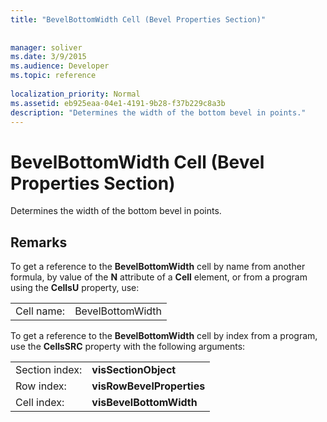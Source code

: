 ```yaml
---
title: "BevelBottomWidth Cell (Bevel Properties Section)"
 
 
manager: soliver
ms.date: 3/9/2015
ms.audience: Developer
ms.topic: reference
 
localization_priority: Normal
ms.assetid: eb925eaa-04e1-4191-9b28-f37b229c8a3b
description: "Determines the width of the bottom bevel in points."
---
```


# BevelBottomWidth Cell (Bevel Properties Section)

Determines the width of the bottom bevel in points. 
  
## Remarks

To get a reference to the **BevelBottomWidth** cell by name from another formula, by value of the **N** attribute of a **Cell** element, or from a program using the **CellsU** property, use: 
  
|||
|:-----|:-----|
| Cell name:  <br/> | BevelBottomWidth  <br/> |
   
To get a reference to the **BevelBottomWidth** cell by index from a program, use the **CellsSRC** property with the following arguments: 
  
|||
|:-----|:-----|
| Section index:  <br/> |**visSectionObject** <br/> |
| Row index:  <br/> |**visRowBevelProperties** <br/> |
| Cell index:  <br/> |**visBevelBottomWidth** <br/> |
   

